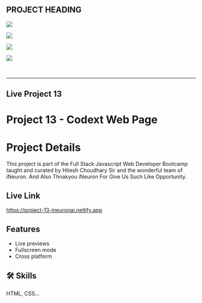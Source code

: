 
## PROJECT HEADING

![](https://img.shields.io/badge/LIVE%20PROJECT%2013-CODEXT%20WEB%20PAGE-blue)

![](https://img.shields.io/badge/TECH%20STACK-HTML%20%7C%20CSS-important)

![](https://img.shields.io/badge/PROJECT%20OWNER-ANUJ%20SHARMA-blueviolet)

![](https://img.shields.io/badge/SPECIAL%20THANKS-HITESH%20CHOUDHARY%20SIR%20%20%7C%20iNeuron.ai%20TEAM-ff69b4)


&nbsp;
***
## Live Project 13 



# Project 13  - Codext Web Page


# Project Details 

This project is part of the Full Stack Javascript Web Developer Bootcamp taught and curated by Hitesh Choudhary Sir and the wonderful team of iNeuron.
And Also Thnakyou iNeuron For Give Us Such Like Opportunity.


## Live Link
https://project-13-ineuronai.netlify.app


## Features

- Live previews
- Fullscreen mode
- Cross platform


## 🛠 Skills
HTML, CSS...

